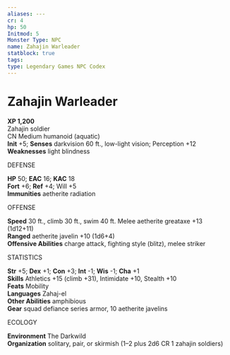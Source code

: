 ```yaml
---
aliases: ---
cr: 4
hp: 50
Initmod: 5
Monster Type: NPC
name: Zahajin Warleader
statblock: true
tags: 
type: Legendary Games NPC Codex
---
```


# Zahajin Warleader

**XP 1,200**  
Zahajin soldier  
CN Medium humanoid (aquatic)  
**Init** +5; **Senses** darkvision 60 ft., low-light vision; Perception +12  
**Weaknesses** light blindness

DEFENSE

**HP** 50; **EAC** 16; **KAC** 18  
**Fort** +6; **Ref** +4; Will +5  
**Immunities** aetherite radiation

OFFENSE

**Speed** 30 ft., climb 30 ft., swim 40 ft. Melee aetherite greataxe +13 (1d12+11)  
**Ranged** aetherite javelin +10 (1d6+4)  
**Offensive Abilities** charge attack, fighting style (blitz), melee striker

STATISTICS

**Str** +5; **Dex** +1; **Con** +3; **Int** -1; **Wis** -1; **Cha** +1  
**Skills** Athletics +15 (climb +31), Intimidate +10, Stealth +10  
**Feats** Mobility  
**Languages** Zahaj-el  
**Other Abilities** amphibious  
**Gear** squad defiance series armor, 10 aetherite javelins

ECOLOGY

**Environment** The Darkwild  
**Organization** solitary, pair, or skirmish (1–2 plus 2d6 CR 1 zahajin soldiers)  
